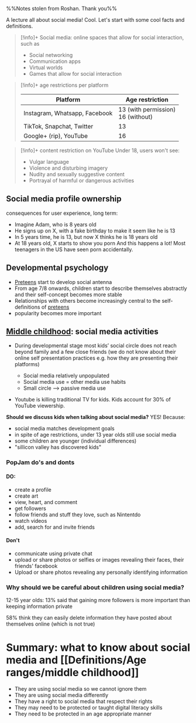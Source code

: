 %%Notes stolen from Roshan. Thank you%%

A lecture all about social media! Cool. Let's start with some cool facts and definitions.

> [!info]+ Social media: online spaces that allow for social interaction, such as
> * Social networking
> * Communication apps
> * Virtual worlds
> * Games that allow for social interaction

> [!info]+ age restrictions per platform
> 
> | Platform                      | Age restriction                      |
> | ----------------------------- | ------------------------------------ |
> | Instagram, Whatsapp, Facebook | 13 (with permission)<br>16 (without) |
> | TikTok, Snapchat, Twitter     | 13                                   |
> | Google+ (rip), YouTube        | 16                                   |

> [!info]+ content restriction on YouTube
> Under 18, users won't see:
> * Vulgar language
> * Violence and disturbing imagery
> * Nudity and sexually suggestive content
> * Portrayal of harmful or dangerous activities

## Social media profile ownership
consequences for user experience, long term:
* Imagine Adam, who is 8 years old
* He signs up on X, with a fake birthday to make it seem like he is 13
* In 5 years time, he is 13, but now X thinks he is 18 years old
* At 18 years old, X starts to show you porn
And this happens a lot! Most teenagers in the US have seen porn accidentally.

## Developmental psychology
* [Preteens](Definitions/Age%20ranges/tweens.md) start to develop social antenna
* From age 7/8 onwards, children start to describe themselves abstractly and their self-concept becomes more stable
* Relationships with others become increasingly central to the self-definitions of [preteens](Definitions/Age%20ranges/tweens.md)
* popularity becomes more important

## [Middle childhood](Definitions/Age%20ranges/middle%20childhood.md): social media activities

* During developmental stage most kids’ social circle does not reach beyond family and a few close friends (we do not know about their online self presentation practices e.g. how they are presenting their platforms)
	* Social media relatively unpopulated
	* Social media use = other media use habits
	* Small circle --> passive media use

* Youtube is killing traditional TV for kids. Kids account for 30% of YouTube viewership.

**Should we discuss kids when talking about social media?**
YES! Because:
* social media matches development goals
* in spite of age restrictions, under 13 year olds still use social media
* some children are younger (individual differences)
* "sillicon valley has discovered kids"

### PopJam do's and donts
#### DO:
* create a profile
* create art 
* view, heart, and comment
* get followers
* follow friends and stuff they love, such as Nintentdo
* watch videos
* add, search for and invite friends 

#### Don't
* communicate using private chat
* upload or share photos or selfies or images revealing their faces, their friends' facebook
* Upload or share photos revealing any personally identifying information

### Why should we be careful about children using social media?
12-15 year olds:
13% said that gaining more followers is more important than keeping information private

58% think they can easily delete information they have posted about themselves online (which is not true)

# Summary: what to know about social media and [[Definitions/Age ranges/middle childhood]]
* They are using social media so we cannot ignore them
* They are using social media differently
* They have a right to social media that respect their rights
* They may need to be protected or taught digital literacy skills
* They need to be protected in an age appropriate manner


